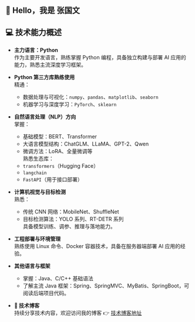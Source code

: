 ## 👋 Hello，我是 张国文

## 💻 技术能力概述

- **主力语言：Python**  
  作为主要开发语言，熟练掌握 Python 编程，具备独立构建与部署 AI 应用的能力，熟悉主流深度学习框架。

- **Python 第三方库熟练使用**  
  精通：
  - 数据处理与可视化：`numpy`、`pandas`、`matplotlib`、`seaborn`
  - 机器学习与深度学习：`PyTorch`、`sklearn`

- **自然语言处理（NLP）方向**  
  掌握：
  - 基础模型：BERT、Transformer  
  - 大语言模型结构：ChatGLM、LLaMA、GPT-2、Qwen  
  - 微调方法：LoRA、全量微调等  
  熟悉生态库：  
  - `transformers`（Hugging Face）
  - `langchain`
  - `FastAPI`（用于接口部署）

- **计算机视觉与目标检测**  
  熟悉：
  - 传统 CNN 网络：MobileNet、ShuffleNet  
  - 目标检测算法：YOLO 系列、RT-DETR 系列  
  具备模型训练、调参、推理与落地能力。

- **工程部署与环境管理**  
  熟练使用 Linux 命令、Docker 容器技术，具备在服务器端部署 AI 应用的经验。

- **其他语言与框架**  
  - 掌握：Java、C/C++ 基础语法  
  - 了解主流 Java 框架：Spring、SpringMVC、MyBatis、SpringBoot，可阅读后端项目代码。

- **📝 技术博客**  
  持续分享技术内容，欢迎访问我的博客 👉 [技术博客地址](#请在此处填写你的博客地址)
